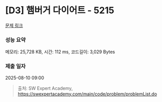 # [D3] 햄버거 다이어트 - 5215 

[문제 링크](https://swexpertacademy.com/main/code/problem/problemDetail.do?contestProbId=AWT-lPB6dHUDFAVT) 

### 성능 요약

메모리: 25,728 KB, 시간: 112 ms, 코드길이: 3,029 Bytes

### 제출 일자

2025-08-10 09:00



> 출처: SW Expert Academy, https://swexpertacademy.com/main/code/problem/problemList.do